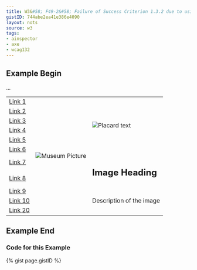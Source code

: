 ```yaml
---
title: W3&#58; F49-2&#58; Failure of Success Criterion 1.3.2 due to using an HTML layout table that does not make sense when linearized
gistID: 744abe2ea41e386e4090
layout: nots
source: w3
tags:
- ainspector
- axe
- wcag132
---
```


<h2 aria-describedby="{{ page.gistID }}">Example Begin</h2>
<div class="rendered-not">
<table>
<tr>
	<td><a href="#">Link 1</a></td>
	<td rowspan="20"><img src="img.png" alt="Museum Picture"></td>
	<td rowspan="6"><img src="placard.png" alt="Placard text"></td> 
</tr> 
<tr>
	<td><a href="#">Link 2</a></td>
</tr>
<tr>
	<td><a href="#">Link 3</a></td>
</tr>
<tr>
	<td><a href="#">Link 4</a></td>
</tr>
<tr>
	<td><a href="#">Link 5</a></td>
</tr>
<tr>
	<td><a href="#">Link 6</a></td>
</tr>
<tr>
	<td><a href="#">Link 7</a></td>
	<td rowspan="2"><h2>Image Heading</h2></td> 
</tr> 
<tr>
	<td><a href="#">Link 8</a></td>
</tr>
<tr>
	<td><a href="#">Link 9</a></td>
	<td rowspan="12">Description of the image</td> 
</tr> 
<tr>
	<td><a href="#">Link 10</a></td>
</tr>
 ...
<tr>
	<td><a href="#">Link 20</a></td>
</tr>
</table>
</div> <!-- rendered-not -->

<h2 aria-describedby="{{ page.gistID }}">Example End</h2>

<h3 aria-describedby="{{ page.gistID }}">Code for this Example</h3>
{% gist page.gistID %}